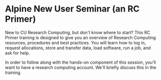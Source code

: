 #  Alpine New User Seminar (an RC Primer)

New to CU Research Computing, but don't know where to start? This RC Primer training is designed to give you an overview of Research Computing resources, procedures and best practices. You will learn how to log in, request allocations, store and transfer data, load software, run a job, and ask for help.

In order to follow along with the hands-on component of this session, you’ll want to have a research computing account. We'll briefly discuss this in the training.

